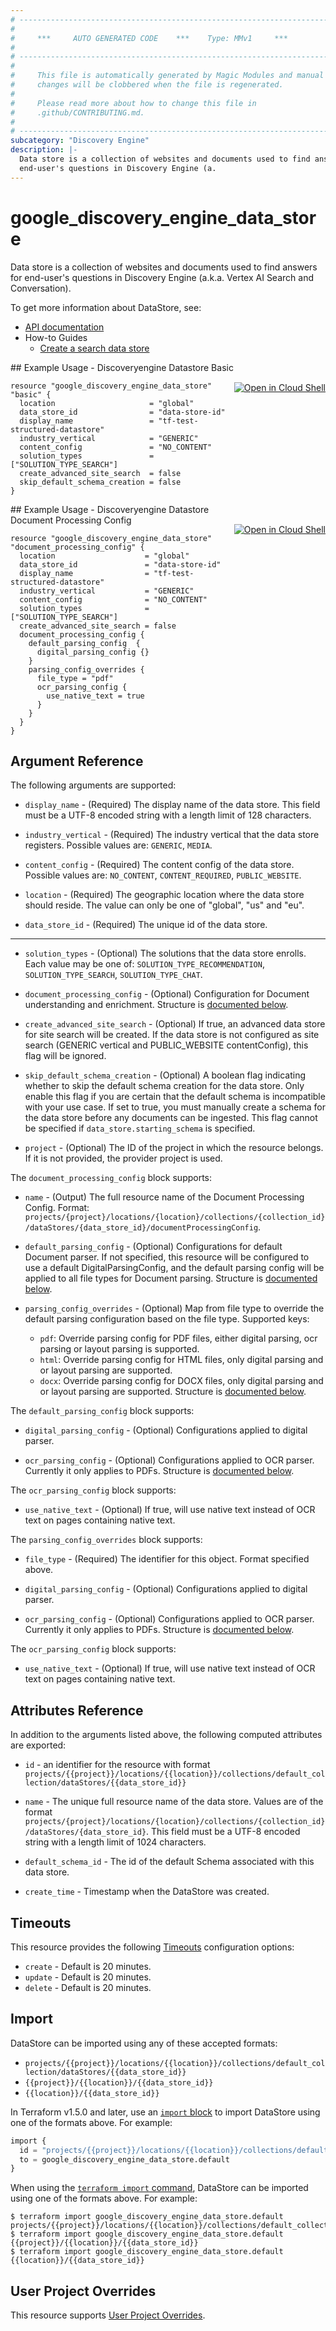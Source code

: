 ```yaml
---
# ----------------------------------------------------------------------------
#
#     ***     AUTO GENERATED CODE    ***    Type: MMv1     ***
#
# ----------------------------------------------------------------------------
#
#     This file is automatically generated by Magic Modules and manual
#     changes will be clobbered when the file is regenerated.
#
#     Please read more about how to change this file in
#     .github/CONTRIBUTING.md.
#
# ----------------------------------------------------------------------------
subcategory: "Discovery Engine"
description: |-
  Data store is a collection of websites and documents used to find answers for
  end-user's questions in Discovery Engine (a.
---
```


# google_discovery_engine_data_store

Data store is a collection of websites and documents used to find answers for
end-user's questions in Discovery Engine (a.k.a. Vertex AI Search and
Conversation).


To get more information about DataStore, see:

* [API documentation](https://cloud.google.com/generative-ai-app-builder/docs/reference/rest/v1/projects.locations.collections.dataStores)
* How-to Guides
    * [Create a search data store](https://cloud.google.com/generative-ai-app-builder/docs/create-data-store-es)

<div class = "oics-button" style="float: right; margin: 0 0 -15px">
  <a href="https://console.cloud.google.com/cloudshell/open?cloudshell_git_repo=https%3A%2F%2Fgithub.com%2Fterraform-google-modules%2Fdocs-examples.git&cloudshell_image=gcr.io%2Fcloudshell-images%2Fcloudshell%3Alatest&cloudshell_print=.%2Fmotd&cloudshell_tutorial=.%2Ftutorial.md&cloudshell_working_dir=discoveryengine_datastore_basic&open_in_editor=main.tf" target="_blank">
    <img alt="Open in Cloud Shell" src="//gstatic.com/cloudssh/images/open-btn.svg" style="max-height: 44px; margin: 32px auto; max-width: 100%;">
  </a>
</div>
## Example Usage - Discoveryengine Datastore Basic


```hcl
resource "google_discovery_engine_data_store" "basic" {
  location                     = "global"
  data_store_id                = "data-store-id"
  display_name                 = "tf-test-structured-datastore"
  industry_vertical            = "GENERIC"
  content_config               = "NO_CONTENT"
  solution_types               = ["SOLUTION_TYPE_SEARCH"]
  create_advanced_site_search  = false
  skip_default_schema_creation = false
}
```
<div class = "oics-button" style="float: right; margin: 0 0 -15px">
  <a href="https://console.cloud.google.com/cloudshell/open?cloudshell_git_repo=https%3A%2F%2Fgithub.com%2Fterraform-google-modules%2Fdocs-examples.git&cloudshell_image=gcr.io%2Fcloudshell-images%2Fcloudshell%3Alatest&cloudshell_print=.%2Fmotd&cloudshell_tutorial=.%2Ftutorial.md&cloudshell_working_dir=discoveryengine_datastore_document_processing_config&open_in_editor=main.tf" target="_blank">
    <img alt="Open in Cloud Shell" src="//gstatic.com/cloudssh/images/open-btn.svg" style="max-height: 44px; margin: 32px auto; max-width: 100%;">
  </a>
</div>
## Example Usage - Discoveryengine Datastore Document Processing Config


```hcl
resource "google_discovery_engine_data_store" "document_processing_config" {
  location                    = "global"
  data_store_id               = "data-store-id"
  display_name                = "tf-test-structured-datastore"
  industry_vertical           = "GENERIC"
  content_config              = "NO_CONTENT"
  solution_types              = ["SOLUTION_TYPE_SEARCH"]
  create_advanced_site_search = false
  document_processing_config {
    default_parsing_config  {
      digital_parsing_config {}
    }
    parsing_config_overrides {
      file_type = "pdf"
      ocr_parsing_config {
        use_native_text = true
      }
    }
  }        
}
```

## Argument Reference

The following arguments are supported:


* `display_name` -
  (Required)
  The display name of the data store. This field must be a UTF-8 encoded
  string with a length limit of 128 characters.

* `industry_vertical` -
  (Required)
  The industry vertical that the data store registers.
  Possible values are: `GENERIC`, `MEDIA`.

* `content_config` -
  (Required)
  The content config of the data store.
  Possible values are: `NO_CONTENT`, `CONTENT_REQUIRED`, `PUBLIC_WEBSITE`.

* `location` -
  (Required)
  The geographic location where the data store should reside. The value can
  only be one of "global", "us" and "eu".

* `data_store_id` -
  (Required)
  The unique id of the data store.


- - -


* `solution_types` -
  (Optional)
  The solutions that the data store enrolls.
  Each value may be one of: `SOLUTION_TYPE_RECOMMENDATION`, `SOLUTION_TYPE_SEARCH`, `SOLUTION_TYPE_CHAT`.

* `document_processing_config` -
  (Optional)
  Configuration for Document understanding and enrichment.
  Structure is [documented below](#nested_document_processing_config).

* `create_advanced_site_search` -
  (Optional)
  If true, an advanced data store for site search will be created. If the
  data store is not configured as site search (GENERIC vertical and
  PUBLIC_WEBSITE contentConfig), this flag will be ignored.

* `skip_default_schema_creation` -
  (Optional)
  A boolean flag indicating whether to skip the default schema creation for
  the data store. Only enable this flag if you are certain that the default
  schema is incompatible with your use case.
  If set to true, you must manually create a schema for the data store
  before any documents can be ingested.
  This flag cannot be specified if `data_store.starting_schema` is
  specified.

* `project` - (Optional) The ID of the project in which the resource belongs.
    If it is not provided, the provider project is used.


<a name="nested_document_processing_config"></a>The `document_processing_config` block supports:

* `name` -
  (Output)
  The full resource name of the Document Processing Config. Format:
  `projects/{project}/locations/{location}/collections/{collection_id}/dataStores/{data_store_id}/documentProcessingConfig`.

* `default_parsing_config` -
  (Optional)
  Configurations for default Document parser. If not specified, this resource
  will be configured to use a default DigitalParsingConfig, and the default parsing
  config will be applied to all file types for Document parsing.
  Structure is [documented below](#nested_default_parsing_config).

* `parsing_config_overrides` -
  (Optional)
  Map from file type to override the default parsing configuration based on the file type. Supported keys:
    * `pdf`: Override parsing config for PDF files, either digital parsing, ocr parsing or layout parsing is supported.
    * `html`: Override parsing config for HTML files, only digital parsing and or layout parsing are supported.
    * `docx`: Override parsing config for DOCX files, only digital parsing and or layout parsing are supported.
  Structure is [documented below](#nested_parsing_config_overrides).


<a name="nested_default_parsing_config"></a>The `default_parsing_config` block supports:

* `digital_parsing_config` -
  (Optional)
  Configurations applied to digital parser.

* `ocr_parsing_config` -
  (Optional)
  Configurations applied to OCR parser. Currently it only applies to PDFs.
  Structure is [documented below](#nested_ocr_parsing_config).


<a name="nested_ocr_parsing_config"></a>The `ocr_parsing_config` block supports:

* `use_native_text` -
  (Optional)
  If true, will use native text instead of OCR text on pages containing native text.

<a name="nested_parsing_config_overrides"></a>The `parsing_config_overrides` block supports:

* `file_type` - (Required) The identifier for this object. Format specified above.

* `digital_parsing_config` -
  (Optional)
  Configurations applied to digital parser.

* `ocr_parsing_config` -
  (Optional)
  Configurations applied to OCR parser. Currently it only applies to PDFs.
  Structure is [documented below](#nested_ocr_parsing_config).


<a name="nested_ocr_parsing_config"></a>The `ocr_parsing_config` block supports:

* `use_native_text` -
  (Optional)
  If true, will use native text instead of OCR text on pages containing native text.

## Attributes Reference

In addition to the arguments listed above, the following computed attributes are exported:

* `id` - an identifier for the resource with format `projects/{{project}}/locations/{{location}}/collections/default_collection/dataStores/{{data_store_id}}`

* `name` -
  The unique full resource name of the data store. Values are of the format
  `projects/{project}/locations/{location}/collections/{collection_id}/dataStores/{data_store_id}`.
  This field must be a UTF-8 encoded string with a length limit of 1024
  characters.

* `default_schema_id` -
  The id of the default Schema associated with this data store.

* `create_time` -
  Timestamp when the DataStore was created.


## Timeouts

This resource provides the following
[Timeouts](https://developer.hashicorp.com/terraform/plugin/sdkv2/resources/retries-and-customizable-timeouts) configuration options:

- `create` - Default is 20 minutes.
- `update` - Default is 20 minutes.
- `delete` - Default is 20 minutes.

## Import


DataStore can be imported using any of these accepted formats:

* `projects/{{project}}/locations/{{location}}/collections/default_collection/dataStores/{{data_store_id}}`
* `{{project}}/{{location}}/{{data_store_id}}`
* `{{location}}/{{data_store_id}}`


In Terraform v1.5.0 and later, use an [`import` block](https://developer.hashicorp.com/terraform/language/import) to import DataStore using one of the formats above. For example:

```tf
import {
  id = "projects/{{project}}/locations/{{location}}/collections/default_collection/dataStores/{{data_store_id}}"
  to = google_discovery_engine_data_store.default
}
```

When using the [`terraform import` command](https://developer.hashicorp.com/terraform/cli/commands/import), DataStore can be imported using one of the formats above. For example:

```
$ terraform import google_discovery_engine_data_store.default projects/{{project}}/locations/{{location}}/collections/default_collection/dataStores/{{data_store_id}}
$ terraform import google_discovery_engine_data_store.default {{project}}/{{location}}/{{data_store_id}}
$ terraform import google_discovery_engine_data_store.default {{location}}/{{data_store_id}}
```

## User Project Overrides

This resource supports [User Project Overrides](https://registry.terraform.io/providers/hashicorp/google/latest/docs/guides/provider_reference#user_project_override).
